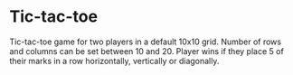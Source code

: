 # Tic-tac-toe

Tic-tac-toe game for two players in a default 10x10 grid. 
Number of rows and columns can be set between 10 and 20. 
Player wins if they place 5 of their marks in a row horizontally, vertically or diagonally.
